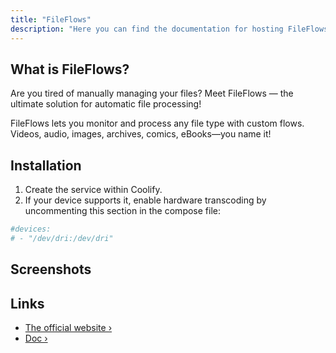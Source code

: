 ```yaml
---
title: "FileFlows"
description: "Here you can find the documentation for hosting FileFlows with Coolify."
---
```



<ZoomableImage src="/docs/images/services/fileflows.svg" />

## What is FileFlows?

Are you tired of manually managing your files? Meet FileFlows — the ultimate solution for automatic file processing!

FileFlows lets you monitor and process any file type with custom flows. Videos, audio, images, archives, comics, eBooks—you name it!

## Installation

1. Create the service within Coolify.
2. If your device supports it, enable hardware transcoding by uncommenting this section in the compose file:

```yaml
#devices:
# - "/dev/dri:/dev/dri"
```

## Screenshots

<ZoomableImage src="/docs/images/services/fileflows.webp" />


## Links

- [The official website ›](https://fileflows.com/)
- [Doc ›](https://fileflows.com/docs)
